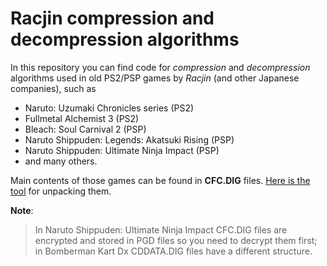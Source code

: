 # Racjin compression and decompression algorithms
In this repository you can find code for _compression_ and _decompression_ algorithms used in old PS2/PSP games by _Racjin_ (and other Japanese companies), such as 
* Naruto: Uzumaki Chronicles series (PS2)
* Fullmetal Alchemist 3 (PS2)
* Bleach: Soul Carnival 2 (PSP)
* Naruto Shippuden: Legends: Akatsuki Rising (PSP)
* Naruto Shippuden: Ultimate Ninja Impact (PSP)
* and many others.  

Main contents of those games can be found in **CFC.DIG** files. [Here is the tool](https://github.com/Raw-man/Racjin-de-compression/releases/) for unpacking them. 

**Note**: 
>In Naruto Shippuden: Ultimate Ninja Impact CFC.DIG files are encrypted and stored in PGD files so you need to decrypt them first;
>in Bomberman Kart Dx CDDATA.DIG files have a different structure.

